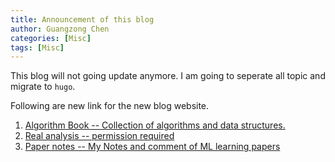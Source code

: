 ```yaml
---
title: Announcement of this blog
author: Guangzong Chen
categories: [Misc]
tags: [Misc]
---
```



This blog will not going update anymore. I am going to seperate all topic and migrate to `hugo`.

Following are new link for the new blog website.

1. [Algorithm Book -- Collection of algorithms and data structures.](algorithmbook.zongpitt.com)
2. [Real analysis -- permission required](ra.zongpitt.com)
3. [Paper notes -- My Notes and comment of ML learning papers](papernotes.zongpitt.com)
